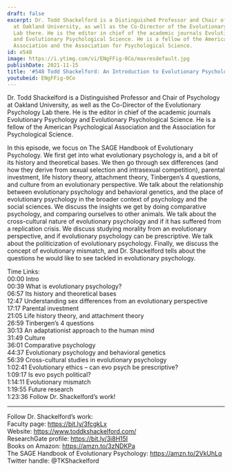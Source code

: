 ```yaml
---
draft: false
excerpt: Dr. Todd Shackelford is a Distinguished Professor and Chair of Psychology
  at Oakland University, as well as the Co-Director of the Evolutionary Psychology
  Lab there. He is the editor in chief of the academic journals Evolutionary Psychology
  and Evolutionary Psychological Science. He is a fellow of the American Psychological
  Association and the Association for Psychological Science.
id: e548
image: https://i.ytimg.com/vi/ENgFFig-0Co/maxresdefault.jpg
publishDate: 2021-11-15
title: '#548 Todd Shackelford: An Introduction to Evolutionary Psychology'
youtubeid: ENgFFig-0Co
---
```

Dr. Todd Shackelford is a Distinguished Professor and Chair of Psychology at Oakland University, as well as the Co-Director of the Evolutionary Psychology Lab there. He is the editor in chief of the academic journals Evolutionary Psychology and Evolutionary Psychological Science. He is a fellow of the American Psychological Association and the Association for Psychological Science.

In this episode, we focus on The SAGE Handbook of Evolutionary Psychology. We first get into what evolutionary psychology is, and a bit of its history and theoretical bases. We then go through sex differences (and how they derive from sexual selection and intrasexual competition), parental investment, life history theory, attachment theory, Tinbergen’s 4 questions, and culture from an evolutionary perspective. We talk about the relationship between evolutionary psychology and behavioral genetics, and the place of evolutionary psychology in the broader context of psychology and the social sciences. We discuss the insights we get by doing comparative psychology, and comparing ourselves to other animals. We talk about the cross-cultural nature of evolutionary psychology and if it has suffered from a replication crisis. We discuss studying morality from an evolutionary perspective, and if evolutionary psychology can be prescriptive. We talk about the politicization of evolutionary psychology. Finally, we discuss the concept of evolutionary mismatch, and Dr. Shackelford tells about the questions he would like to see tackled in evolutionary psychology.

Time Links:  
00:00  Intro  
00:39  What is evolutionary psychology?  
06:57  Its history and theoretical bases  
12:47  Understanding sex differences from an evolutionary perspective  
17:17  Parental investment  
21:05  Life history theory, and attachment theory  
26:59  Tinbergen’s 4 questions  
30:13  An adaptationist approach to the human mind  
31:49  Culture  
36:01  Comparative psychology  
44:37  Evolutionary psychology and behavioral genetics  
56:39  Cross-cultural studies in evolutionary psychology  
1:02:41  Evolutionary ethics – can evo psych be prescriptive?  
1:09:17  Is evo psych political?  
1:14:11  Evolutionary mismatch  
1:19:55  Future research  
1:23:36  Follow Dr. Shackelford’s work!

---

Follow Dr. Shackelford’s work:  
Faculty page: https://bit.ly/3fcgkLx  
Website: https://www.toddkshackelford.com/  
ResearchGate profile: https://bit.ly/3i8H15I  
Books on Amazon: https://amzn.to/3zNDKPa  
The SAGE Handbook of Evolutionary Psychology: https://amzn.to/2VkUhLq  
Twitter handle: @TKShackelford
